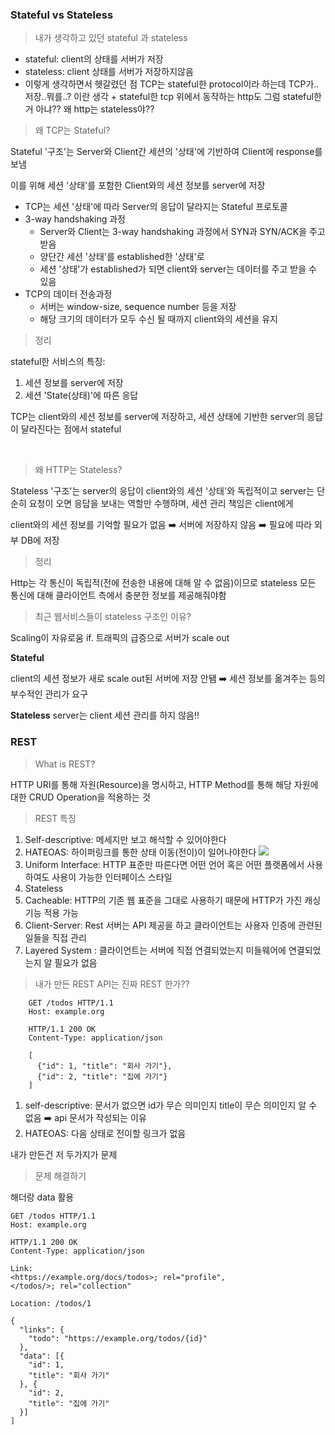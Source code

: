### Stateful vs Stateless
> 내가 생각하고 있던 stateful 과 stateless
> 
- stateful: client의 상태를 서버가 저장
- stateless: client 상태를 서버가 저장하지않음
- 이렇게 생각하면서 헷갈렸던 점
  TCP는 stateful한 protocol이라 하는데 TCP가..저장..뭐를..? 이란 생각 + stateful한 tcp 위에서 동작하는 http도 그럼 stateful한 거 아냐?? 왜 http는 stateless야??
  
> 왜 TCP는 Stateful?
>
Stateful '구조'는 Server와 Client간 세션의 '상태'에 기반하여 Client에 response를 보냄

이를 위해 세션 '상태'를 포함한 Client와의 세션 정보를 server에 저장

- TCP는 세션 '상태'에 따라 Server의 응답이 달라지는 Stateful 프로토콜
- 3-way handshaking 과정
    - Server와 Client는 3-way handshaking 과정에서 SYN과 SYN/ACK을 주고 받음
    - 양단간 세션 '상태'를 established한 '상태'로
    - 세션 '상태'가  established가 되면 client와 server는 데이터를 주고 받을 수 있음
- TCP의 데이터 전송과정
    - 서버는 window-size, sequence number 등을 저장
    - 해당 크기의 데이터가 모두 수신 될 때까지 client와의 세션을 유지

> 정리
>
stateful한 서비스의 특징: 
1. 세션 정보를 server에 저장
2. 세션 'State(상태)'에 따른 응답


TCP는 client와의 세션 정보를 server에 저장하고, 세션 상태에 기반한 server의 응답이 달라진다는 점에서 stateful

</br>

> 왜 HTTP는 Stateless?
> 
Stateless '구조'는 server의 응답이 client와의 세션 '상태'와 독립적이고 server는 단순히 요청이 오면 응답을 보내는 역할만 수행하며, 세션 관리 책임은 client에게

client와의 세션 정보를 기억할 필요가 없음 :arrow_right: 서버에 저장하지 않음 :arrow_right: 필요에 따라 외부 DB에 저장


> 정리
> 

Http는 각 통신이 독립적(전에 전송한 내용에 대해 알 수 없음)이므로 stateless
모든 통신에 대해 클라이언트 측에서 충분한 정보를 제공해줘야함

> 최근 웹서비스들이 stateless 구조인 이유?
> 

Scaling이 자유로움
if. 트래픽의 급증으로 서버가 scale out

**Stateful**

client의 세션 정보가 새로 scale out된 서버에 저장 안됌 :arrow_right: 세션 정보를 옮겨주는 등의 부수적인 관리가 요구

**Stateless**
server는 client 세션 관리를 하지 않음!!


### REST

> What is REST?
> 

HTTP URI를 통해 자원(Resource)을 명시하고, HTTP Method를 통해 해당 자원에 대한 CRUD Operation을 적용하는 것

> REST 특징
> 

1. Self-descriptive: 메세지만 보고 해석할 수 있어야한다
2. HATEOAS: 하이퍼링크를 통한 상태 이동(전이)이 일어나야한다
![](https://i.imgur.com/UNyuzs8.png)
3. Uniform Interface: HTTP 표준만 따른다면 어떤 언어 혹은 어떤 플랫폼에서 사용하여도 사용이 가능한 인터페이스 스타일
4. Stateless
5. Cacheable: HTTP의 기존 웹 표준을 그대로 사용하기 때문에 HTTP가 가진 캐싱 기능 적용 가능
6. Client-Server: Rest 서버는 API 제공을 하고 클라이언트는 사용자 인증에 관련된 일들을 직접 관리
7. Layered System : 클라이언트는 서버에 직접 연결되었는지 미들웨어에 연결되었는지 알 필요가 없음

> 내가 만든 REST API는 진짜 REST 한가??
> 
    
```
    GET /todos HTTP/1.1
    Host: example.org

    HTTP/1.1 200 OK
    Content-Type: application/json

    [ 
      {"id": 1, "title": "회사 가기"},
      {"id": 2, "title": "집에 가기"}
    ]

```
    
1. self-descriptive: 문서가 없으면 id가 무슨 의미인지 title이 무슨 의미인지 알 수 없음 :arrow_right: api 문서가 작성되는 이유
2. HATEOAS: 다음 상태로 전이할 링크가 없음

내가 만든건 저 두가지가 문제

> 문제 해결하기
> 
해더랑 data 활용
```
GET /todos HTTP/1.1
Host: example.org

HTTP/1.1 200 OK
Content-Type: application/json

Link: 
<https://example.org/docs/todos>; rel="profile", 
</todos/>; rel="collection"

Location: /todos/1

{
  "links": {
    "todo": "https://example.org/todos/{id}"
  },
  "data": [{
    "id": 1,
    "title": "회사 가기"
  }, {
    "id": 2,
    "title": "집에 가기"
  }]
]
```
